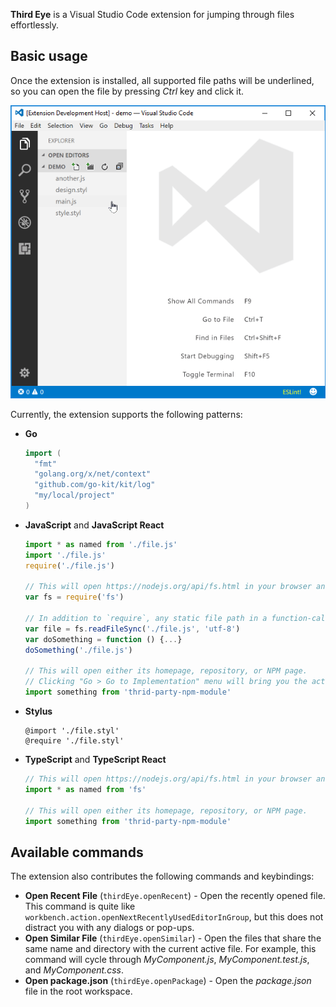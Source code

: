 **Third Eye** is a Visual Studio Code extension for jumping through files effortlessly.

## Basic usage

Once the extension is installed, all supported file paths will be underlined, so you can open the file by pressing *Ctrl* key and click it.

![Demo](docs/demo.gif)

Currently, the extension supports the following patterns:  
- **Go**
  ```go
  import (
    "fmt"
    "golang.org/x/net/context"
    "github.com/go-kit/kit/log"
    "my/local/project"
  )
  ```
- **JavaScript** and **JavaScript React**
  ```js
  import * as named from './file.js'
  import './file.js'
  require('./file.js')

  // This will open https://nodejs.org/api/fs.html in your browser and so does apply to all native Node.js APIs.
  var fs = require('fs')

  // In addition to `require`, any static file path in a function-call can be linked as well.
  var file = fs.readFileSync('./file.js', 'utf-8')
  var doSomething = function () {...}
  doSomething('./file.js')

  // This will open either its homepage, repository, or NPM page.
  // Clicking "Go > Go to Implementation" menu will bring you the actual code in your local "node_modules" directory.
  import something from 'thrid-party-npm-module'
  ```
- **Stylus**
  ```stylus
  @import './file.styl'
  @require './file.styl'
  ```
- **TypeScript** and **TypeScript React**
  ```typescript
  // This will open https://nodejs.org/api/fs.html in your browser and so does apply to all native Node.js APIs.
  import * as named from 'fs'

  // This will open either its homepage, repository, or NPM page.
  import something from 'thrid-party-npm-module'
  ```

## Available commands

The extension also contributes the following commands and keybindings:

- **Open Recent File** (`thirdEye.openRecent`) - Open the recently opened file. This command is quite like `workbench.action.openNextRecentlyUsedEditorInGroup`, but this does not distract you with any dialogs or pop-ups.
- **Open Similar File** (`thirdEye.openSimilar`) - Open the files that share the same name and directory with the current active file. For example, this command will cycle through _MyComponent.js_, _MyComponent.test.js_, and _MyComponent.css_.
- **Open package.json** (`thirdEye.openPackage`) - Open the _package.json_ file in the root workspace.
